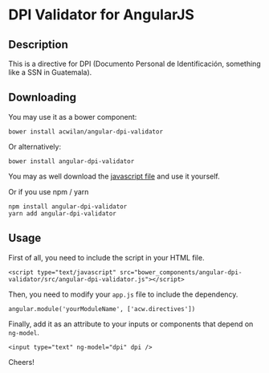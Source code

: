 # DPI Validator for AngularJS

## Description

This is a directive for DPI (Documento Personal de Identificación, something like a SSN in Guatemala).

## Downloading

You may use it as a bower component:

```
bower install acwilan/angular-dpi-validator
```

Or alternatively:

```
bower install angular-dpi-validator
```

You may as well download the [javascript file](src/angular-dpi-validator.js) and use it yourself.

Or if you use npm / yarn

```
npm install angular-dpi-validator
yarn add angular-dpi-validator
```

## Usage

First of all, you need to include the script in your HTML file.

```
<script type="text/javascript" src="bower_components/angular-dpi-validator/src/angular-dpi-validator.js"></script>
```

Then, you need to modify your `app.js` file to include the dependency.

```
angular.module('yourModuleName', ['acw.directives'])
```

Finally, add it as an attribute to your inputs or components that depend on `ng-model`.

```
<input type="text" ng-model="dpi" dpi />
```

Cheers!